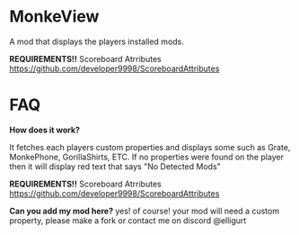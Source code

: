 # MonkeView
A mod that displays the players installed mods.

**REQUIREMENTS!!**
Scoreboard Atrributes
https://github.com/developer9998/ScoreboardAttributes



# FAQ

**How does it work?**

It fetches each players custom properties and displays some such as Grate, MonkePhone, GorillaShirts, ETC. If no properties were found on the player then it will display red text that says "No Detected Mods"


**REQUIREMENTS!!**
Scoreboard Atrributes
https://github.com/developer9998/ScoreboardAttributes

**Can you add my mod here?** 
yes! of course! your mod will need a custom property, please make a fork or contact me on discord @elligurt
